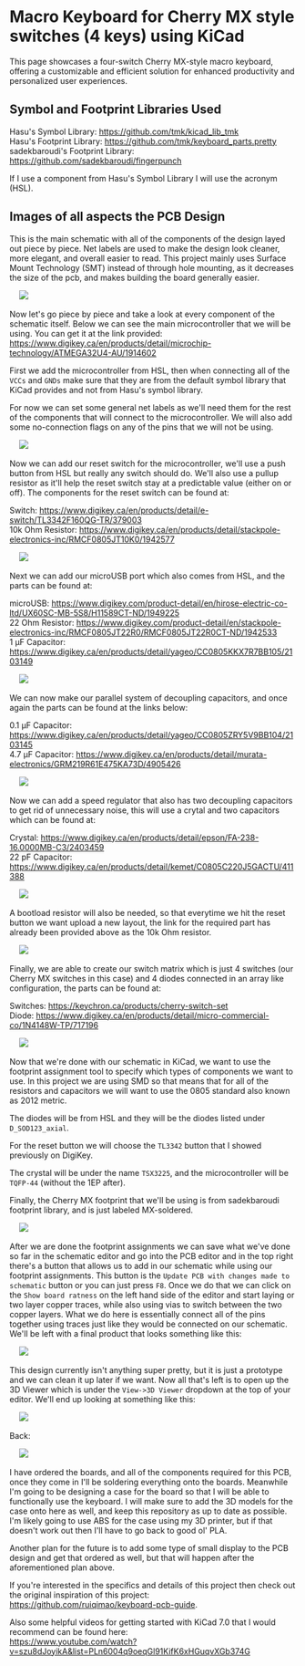 # Macro Keyboard for Cherry MX style switches (4 keys) using KiCad
This page showcases a four-switch Cherry MX-style macro keyboard, offering a customizable and efficient solution for enhanced productivity and personalized user experiences.

## Symbol and Footprint Libraries Used
Hasu's Symbol Library: https://github.com/tmk/kicad_lib_tmk<br>
Hasu's Footprint Library: https://github.com/tmk/keyboard_parts.pretty<br>
sadekbaroudi's Footprint Library: https://github.com/sadekbaroudi/fingerpunch 

If I use a component from Hasu's Symbol Library I will use the acronym (HSL).

## Images of all aspects the PCB Design

This is the main schematic with all of the components of the design layed out piece by piece.
Net labels are used to make the design look cleaner, more elegant, and overall easier to read.
This project mainly uses Surface Mount Technology (SMT) instead of through hole mounting, as
it decreases the size of the pcb, and makes building the board generally easier.


<pre>
  <img src = "https://github.com/jamesaliev/four-macro-keyboard-cherry/blob/main/images/main-schematic.png">
</pre>
Now let's go piece by piece and take a look at every component of the schematic itself. Below we can see the main
microcontroller that we will be using. You can get it at the link provided: https://www.digikey.ca/en/products/detail/microchip-technology/ATMEGA32U4-AU/1914602 

First we add the microcontroller from HSL, then when connecting all of the ```VCCs``` and ```GNDs``` make sure that they are from the default symbol library that KiCad provides and not from Hasu's symbol library.

For now we can set some general net labels as we'll need them for the rest of the components that will connect to the microcontroller. We will also add some no-connection flags on any of the pins that we will not be using.
<pre>
  <img src = "https://github.com/jamesaliev/four-macro-keyboard-cherry/blob/main/images/microcontroller-schematic.png">
</pre>

Now we can add our reset switch for the microcontroller, we'll use a push button from HSL but really any switch should do. We'll also use a pullup resistor as it'll help the reset switch stay at a predictable value (either on or off). The components for the reset switch can be found at: 

Switch: https://www.digikey.ca/en/products/detail/e-switch/TL3342F160QG-TR/379003<br>10k Ohm Resistor: https://www.digikey.ca/en/products/detail/stackpole-electronics-inc/RMCF0805JT10K0/1942577
<pre>
  <img src = "https://github.com/jamesaliev/four-macro-keyboard-cherry/blob/main/images/reset-switch-schematic.png">
</pre>

Next we can add our microUSB port which also comes from HSL, and the parts can be found at:

microUSB: https://www.digikey.com/product-detail/en/hirose-electric-co-ltd/UX60SC-MB-5S8/H11589CT-ND/1949225 <br>
22 Ohm Resistor: https://www.digikey.com/product-detail/en/stackpole-electronics-inc/RMCF0805JT22R0/RMCF0805JT22R0CT-ND/1942533 <br>
1 µF Capacitor: https://www.digikey.ca/en/products/detail/yageo/CC0805KKX7R7BB105/2103149
<pre>
  <img src = "https://github.com/jamesaliev/four-macro-keyboard-cherry/blob/main/images/microUSB-schematic.png">
</pre>

We can now make our parallel system of decoupling capacitors, and once again the parts can be found at the links below:

0.1 µF Capacitor: https://www.digikey.ca/en/products/detail/yageo/CC0805ZRY5V9BB104/2103145<br>
4.7 µF Capacitor: https://www.digikey.ca/en/products/detail/murata-electronics/GRM219R61E475KA73D/4905426
<pre>
  <img src = "https://github.com/jamesaliev/four-macro-keyboard-cherry/blob/main/images/decoup-capacitors-schematic.png">
</pre>

Now we can add a speed regulator that also has two decoupling capacitors to get rid of unnecessary noise, this will use a crytal and two capacitors which can be found at:

Crystal: https://www.digikey.ca/en/products/detail/epson/FA-238-16.0000MB-C3/2403459<br>
22 pF Capacitor: https://www.digikey.ca/en/products/detail/kemet/C0805C220J5GACTU/411388
<pre>
  <img src = "https://github.com/jamesaliev/four-macro-keyboard-cherry/blob/main/images/noise-regulator-schematic.png">
</pre>

A bootload resistor will also be needed, so that everytime we hit the reset button we want upload a new layout, the link for the required part has already been provided above as the 10k Ohm resistor.
<pre>
  <img src = "https://github.com/jamesaliev/four-macro-keyboard-cherry/blob/main/images/bootR-schematic.png">
</pre>

Finally, we are able to create our switch matrix which is just 4 switches (our Cherry MX switches in this case) and 4 diodes connected in an array like configuration, the parts can be found at:

Switches: https://keychron.ca/products/cherry-switch-set<br>
Diode: https://www.digikey.ca/en/products/detail/micro-commercial-co/1N4148W-TP/717196
<pre>
  <img src = "https://github.com/jamesaliev/four-macro-keyboard-cherry/blob/main/images/switch-matrix-schematic.png">
</pre>

Now that we're done with our schematic in KiCad, we want to use the footprint assignment tool to specify which types of components we want to use.
In this project we are using SMD so that means that for all of the resistors and capacitors we will want to use the 0805 standard also known as 2012 metric. 

The diodes will be from HSL and they will be the diodes listed under ```D_SOD123_axial```.

For the reset button we will choose the ```TL3342``` button that I showed previously on DigiKey.

The crystal will be under the name ```TSX3225```, and the microcontroller will be ```TQFP-44``` (without the 1EP after).

Finally, the Cherry MX footprint that we'll be using is from sadekbaroudi footprint library, and is just labeled MX-soldered.

<pre>
  <img src = "https://github.com/jamesaliev/four-macro-keyboard-cherry/blob/main/images/footprint-assignments.png">
</pre>

After we are done the footprint assignments we can save what we've done so far in the schematic editor and go into the PCB editor and in the top right there's a button that allows us to add in our schematic while using our footprint assignments.
This button is the ```Update PCB with changes made to schematic``` button or you can just press ```F8```. Once we do that we can click on the ```Show board ratness``` on the left hand side of the editor and start laying or two layer copper traces, while also using vias to switch between the two copper layers. What we do here is essentially connect all of the pins together using traces just like they would be connected on our schematic. We'll be left with a final product that looks something like this:
<pre>
  <img src = "https://github.com/jamesaliev/four-macro-keyboard-cherry/blob/main/images/footprint.png">
</pre>
This design currently isn't anything super pretty, but it is just a prototype and we can clean it up later if we want. Now all that's left is to open up the 3D Viewer which is under the ```View->3D Viewer``` dropdown at the top of your editor. We'll end up looking at something like this:
<pre>
  <img src = "https://github.com/jamesaliev/four-macro-keyboard-cherry/blob/main/images/pcbfront.png">
</pre>
Back:
<pre>
  <img src = "https://github.com/jamesaliev/four-macro-keyboard-cherry/blob/main/images/pcbback.png">
</pre>

I have ordered the boards, and all of the components required for this PCB, once they come in I'll be soldering everything onto the boards. Meanwhile I'm going to be designing a case for the board so that I will be able to functionally use the keyboard.
I will make sure to add the 3D models for the case onto here as well, and keep this repository as up to date as possible. I'm likely going to use ABS for the case using my 3D printer, but if that doesn't work out then I'll have to go back to good ol' PLA.

Another plan for the future is to add some type of small display to the PCB design and get that ordered as well, but that will happen after the aforementioned plan above. 

If you're interested in the specifics and details of this project then check out the original inspiration of this project: <br>https://github.com/ruiqimao/keyboard-pcb-guide. <br>

Also some helpful videos for getting started with KiCad 7.0 that I would recommend can be found here: <br>https://www.youtube.com/watch?v=szu8dJoyikA&list=PLn6004q9oeqGl91KifK6xHGuqvXGb374G
